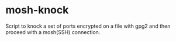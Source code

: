 # mosh-knock
Script to knock a set of ports encrypted on a file with gpg2 and then proceed with a mosh(SSH) connection.

